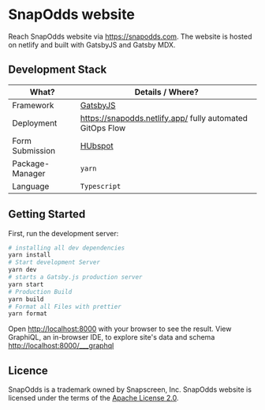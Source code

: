 # SnapOdds website

Reach SnapOdds website via https://snapodds.com.
The website is hosted on netlify and built with GatsbyJS and Gatsby MDX.

## Development Stack

| What?           | Details / Where?                                            |
| --------------- | ----------------------------------------------------------- |
| Framework       | [GatsbyJS](https://www.gatsbyjs.com/)                       |
| Deployment      | https://snapodds.netlify.app/ fully automated GitOps Flow   |
| Form Submission | [HUbspot](https://hubspot.com/)                             |
| Package-Manager | `yarn`                                                      |
| Language        | `Typescript`                                                |

## Getting Started

First, run the development server:

```bash
# installing all dev dependencies
yarn install
# Start development Server
yarn dev
# starts a Gatsby.js production server
yarn start
# Production Build
yarn build
# Format all Files with prettier
yarn format

```

Open [http://localhost:8000](http://localhost:8000) with your browser to see the result.
View GraphiQL, an in-browser IDE, to explore site's data and schema [http://localhost:8000/___graphql](http://localhost:8000/___graphql)

## Licence

SnapOdds is a trademark owned by Snapscreen, Inc.
SnapOdds website is licensed under the terms of the [Apache License 2.0](LICENSE).
